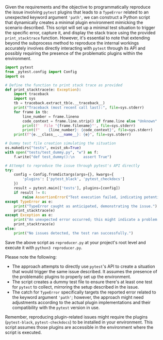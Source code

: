 Given the requirements and the objective to programmatically reproduce the issue involving `pytest` plugins that leads to a `TypeError` related to an unexpected keyword argument `'path'`, we can construct a Python script that dynamically creates a minimal plugin environment mimicking the scenario described. This script will set up a minimal test situation to trigger the specific error, capture it, and display the stack trace using the provided `print_stacktrace` function. However, it's essential to note that extending beyond the subprocess method to reproduce the internal workings accurately involves directly interacting with `pytest` through its API and possibly requiring the presence of the problematic plugins within the environment.

```python
import pytest
from _pytest.config import Config
import os

# Define the function to print stack trace as provided
def print_stacktrace(e: Exception):
    import traceback
    import sys
    tb = traceback.extract_tb(e.__traceback__)
    print("Traceback (most recent call last):", file=sys.stderr)
    for frame in tb:
        line_number = frame.lineno
        code_context = frame.line.strip() if frame.line else "Unknown"
        print(f'  File "{frame.filename}"', file=sys.stderr)
        print(f"    {line_number}: {code_context}", file=sys.stderr)
    print(f"{e.__class__.__name__}: {e}", file=sys.stderr)

# Dummy test file creation simulating the situation
os.makedirs("tests", exist_ok=True)
with open("tests/test_dummy.py", "w") as f:
    f.write("def test_dummy():\n    assert True")

# Attempt to reproduce the issue through pytest's API directly
try:
    config = Config.fromdictargs(args={}, kwargs={
        'plugins': ['pytest_black', 'pytest_checkdocs']
    })
    result = pytest.main(['tests'], plugins=[config])
    if result != 0:
        raise AssertionError("Test execution failed, indicating potential issue presence.")
except TypeError as e:
    print("TypeError caught as anticipated, demonstrating the issue.")
    print_stacktrace(e)
except Exception as e:
    print("An unexpected error occurred; this might indicate a problem in the reproduction attempt.")
    print_stacktrace(e)
else:
    print("No issues detected, the test ran successfully.")
```

Save the above script as `reproducer.py` at your project's root level and execute it with `python3 reproducer.py`.

Please note the following:
- The approach attempts to directly use `pytest`'s API to create a situation that would trigger the same issue described. It assumes the presence of the problematic plugins to properly set up the environment.
- The script creates a dummy test file to ensure there's at least one test for `pytest` to collect, mirroring the setup described in the issue.
- The catch for `TypeError` specifically targets the reported error related to the keyword argument `'path'`; however, the approach might need adjustments according to the actual plugin implementations and their compatibility with the `pytest` version in use.

Remember, reproducing plugin-related issues might require the plugins (`pytest-black`, `pytest-checkdocs`) to be installed in your environment. This script assumes those plugins are accessible in the environment where the script is executed.